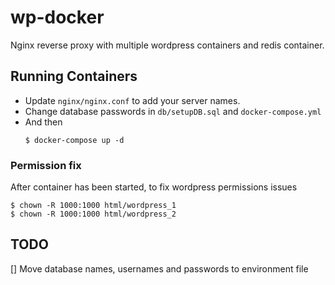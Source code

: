 # wp-docker
Nginx reverse proxy with multiple wordpress containers and redis container.

## Running Containers
- Update `nginx/nginx.conf` to add your server names.
- Change database passwords in `db/setupDB.sql` and `docker-compose.yml`
- And then
  ```
  $ docker-compose up -d
  ```

### Permission fix
After container has been started, to fix wordpress permissions issues
```
$ chown -R 1000:1000 html/wordpress_1
$ chown -R 1000:1000 html/wordpress_2
```

## TODO
[] Move database names, usernames and passwords to environment file
